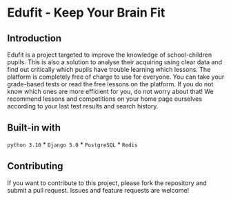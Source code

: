 # Edufit - Keep Your Brain Fit

## Introduction

Edufit is a project targeted to improve the knowledge of school-children pupils. This is also a solution to analyse their acquiring using clear data and find out critically which pupils have trouble learning which lessons. The platform is completely free of charge to use for everyone. You can take your grade-based tests or read the free lessons on the platform. If you do not know which ones are more efficient for you, do not worry about that! We recommend lessons and competitions on your home page ourselves according to your last test results and search history. 

## Built-in with

`python 3.10` * `Django 5.0` * `PostgreSQL` * `Redis`

## Contributing

If you want to contribute to this project, please fork the repository and submit a pull request. Issues and feature requests are welcome!

